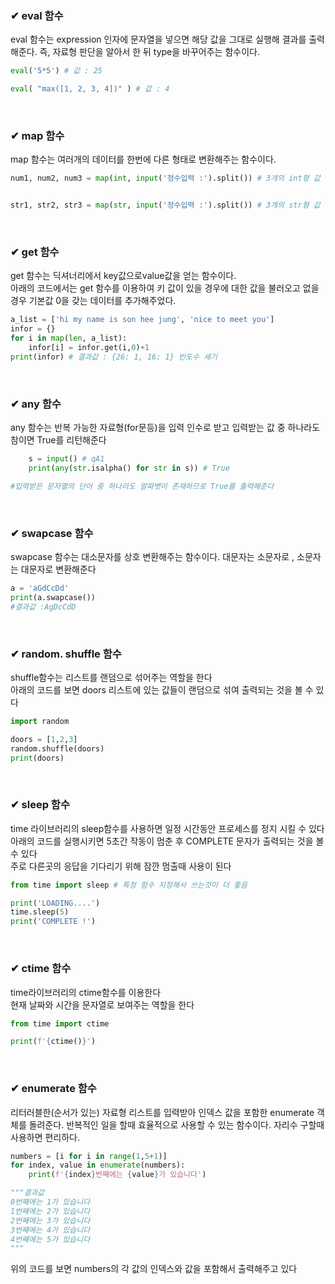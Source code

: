 ### ✔ eval 함수
eval 함수는 expression 인자에 문자열을 넣으면 해당 값을 그대로 실행해 결과를 출력해준다. 즉, 자료형 판단을 알아서 한 뒤 type을 바꾸어주는 함수이다.    

```python
eval('5*5') # 값 : 25

eval( "max([1, 2, 3, 4])" ) # 값 : 4
```
<br>

### ✔ map 함수
map 함수는 여러개의 데이터를 한번에 다른 형태로 변환해주는 함수이다.

```python
num1, num2, num3 = map(int, input('정수입력 :').split()) # 3개의 int형 값 출력


str1, str2, str3 = map(str, input('정수입력 :').split()) # 3개의 str형 값 출력

```
<br>

### ✔ get 함수
get 함수는 딕셔너리에서 key값으로value값을 얻는 함수이다.    
아래의 코드에서는 get 함수를 이용하여 키 값이 있을 경우에 대한 값을 불러오고 없을 경우 기본값 0을 갖는 데이터를 추가해주었다. 
```python
a_list = ['hi my name is son hee jung', 'nice to meet you']
infor = {}
for i in map(len, a_list):
    infor[i] = infor.get(i,0)+1
print(infor) # 결과값 : {26: 1, 16: 1} 빈도수 세기
```
<br>

### ✔ any 함수
any 함수는 반복 가능한 자료형(for문등)을 입력 인수로 받고 입력받는 값 중 하나라도 참이면 True를 리턴해준다  
```python
    s = input() # qA1
    print(any(str.isalpha() for str in s)) # True

#입력받은 문자열의 단어 중 하나라도 알파벳이 존재하므로 True를 출력해준다
```
<br>

### ✔ swapcase 함수
swapcase 함수는 대소문자를 상호 변환해주는 함수이다. 대문자는 소문자로 , 소문자는 대문자로 변환해준다
```python
a = 'aGdCcDd'
print(a.swapcase())
#결과값 :AgDcCdD
```
<br>

### ✔ random. shuffle 함수    
shuffle함수는 리스트를 랜덤으로 섞어주는 역할을 한다     
아래의 코드를 보면 doors 리스트에 있는 값들이 랜덤으로 섞여 출력되는 것을 볼 수 있다     
```python
import random

doors = [1,2,3]
random.shuffle(doors)
print(doors)
```   
<br>

### ✔ sleep 함수
time 라이브러리의 sleep함수를 사용하면 일정 시간동안 프로세스를 정지 시킬 수 있다   
아래의 코드를 실행시키면  5초간 작동이 멈춘 후 COMPLETE 문자가 출력되는 것을 볼 수 있다     
주로 다른곳의 응답을 기다리기 위해 잠깐 멈출때 사용이 된다     
```python
from time import sleep # 특정 함수 지정해서 쓰는것이 더 좋음

print('LOADING....')
time.sleep(5)
print('COMPLETE !')
```   
<br>

### ✔ ctime 함수
time라이브러리의 ctime함수를 이용한다    
현재 날짜와 시간을 문자열로 보여주는 역할을 한다 

```python
from time import ctime

print(f'{ctime()}')
```   
<br>

### ✔ enumerate 함수
리터러블한(순서가 있는) 자료형 리스트를 입력받아 인덱스 값을 포함한 enumerate 객체를 돌려준다. 반복적인 일을 할때 효율적으로 사용할 수 있는 함수이다. 자리수 구할때 사용하면 편리하다.

```python
numbers = [i for i in range(1,5+1)]
for index, value in enumerate(numbers):
    print(f'{index}번째에는 {value}가 있습니다')

"""결과값
0번째에는 1가 있습니다
1번째에는 2가 있습니다
2번째에는 3가 있습니다
3번째에는 4가 있습니다
4번째에는 5가 있습니다
"""
```
위의 코드를 보면 numbers의 각 값의 인덱스와 값을 포함해서 출력해주고 있다
